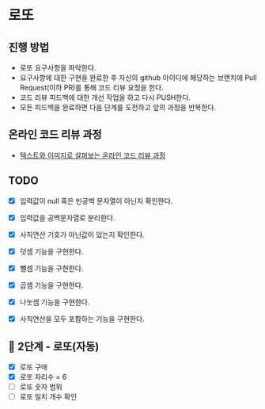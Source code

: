 # 로또

## 진행 방법

* 로또 요구사항을 파악한다.
* 요구사항에 대한 구현을 완료한 후 자신의 github 아이디에 해당하는 브랜치에 Pull Request(이하 PR)를 통해 코드 리뷰 요청을 한다.
* 코드 리뷰 피드백에 대한 개선 작업을 하고 다시 PUSH한다.
* 모든 피드백을 완료하면 다음 단계를 도전하고 앞의 과정을 반복한다.

## 온라인 코드 리뷰 과정

* [텍스트와 이미지로 살펴보는 온라인 코드 리뷰 과정](https://github.com/next-step/nextstep-docs/tree/master/codereview)

## TODO

* [x] 입력값이 null 혹은 빈공백 문자열이 아닌지 확인한다.
* [x] 입력값을 공백문자열로 분리한다.
* [x] 사칙연산 기호가 아닌값이 있는지 확인한다.
* [x] 덧셈 기능을 구현한다.
* [x] 뺄셈 기능을 구현한다.
* [x] 곱셈 기능을 구현한다.
* [x] 나눗셈 기능을 구현한다.
* [x] 사칙연산을 모두 포함하는 기능을 구현한다.


## 🚀 2단계 - 로또(자동)
* [x] 로또 구매
* [x] 로또 자리수 = 6
* [ ] 로또 숫자 범위 
* [ ] 로또 일치 개수 확인
